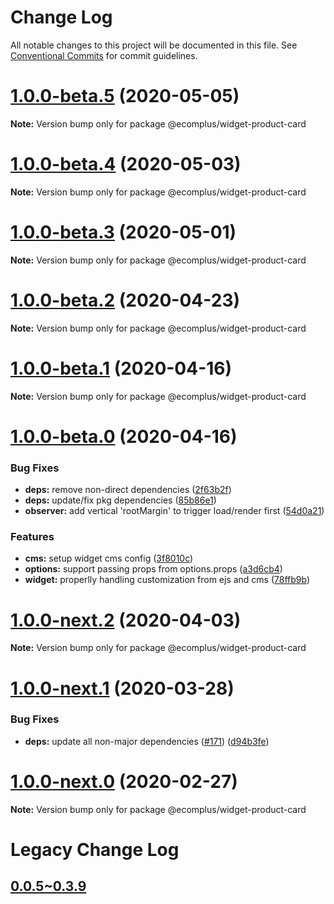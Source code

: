 # Change Log

All notable changes to this project will be documented in this file.
See [Conventional Commits](https://conventionalcommits.org) for commit guidelines.

# [1.0.0-beta.5](https://github.com/ecomplus/storefront/compare/@ecomplus/widget-product-card@1.0.0-beta.4...@ecomplus/widget-product-card@1.0.0-beta.5) (2020-05-05)

**Note:** Version bump only for package @ecomplus/widget-product-card





# [1.0.0-beta.4](https://github.com/ecomplus/storefront/compare/@ecomplus/widget-product-card@1.0.0-beta.3...@ecomplus/widget-product-card@1.0.0-beta.4) (2020-05-03)

**Note:** Version bump only for package @ecomplus/widget-product-card





# [1.0.0-beta.3](https://github.com/ecomplus/storefront/compare/@ecomplus/widget-product-card@1.0.0-beta.2...@ecomplus/widget-product-card@1.0.0-beta.3) (2020-05-01)

**Note:** Version bump only for package @ecomplus/widget-product-card





# [1.0.0-beta.2](https://github.com/ecomplus/storefront/compare/@ecomplus/widget-product-card@1.0.0-beta.1...@ecomplus/widget-product-card@1.0.0-beta.2) (2020-04-23)

**Note:** Version bump only for package @ecomplus/widget-product-card





# [1.0.0-beta.1](https://github.com/ecomplus/storefront/compare/@ecomplus/widget-product-card@1.0.0-beta.0...@ecomplus/widget-product-card@1.0.0-beta.1) (2020-04-16)

**Note:** Version bump only for package @ecomplus/widget-product-card





# [1.0.0-beta.0](https://github.com/ecomplus/storefront/compare/@ecomplus/widget-product-card@1.0.0-next.2...@ecomplus/widget-product-card@1.0.0-beta.0) (2020-04-16)


### Bug Fixes

* **deps:** remove non-direct dependencies ([2f63b2f](https://github.com/ecomplus/storefront/commit/2f63b2f6e8836266cde41e0c234c4647c923e519))
* **deps:** update/fix pkg dependencies ([85b86e1](https://github.com/ecomplus/storefront/commit/85b86e1c8de35709a5fb2037b17126164bf196b6))
* **observer:** add vertical 'rootMargin' to trigger load/render first ([54d0a21](https://github.com/ecomplus/storefront/commit/54d0a2137c8f9c28f88b09f2238190da4d46eb61))


### Features

* **cms:** setup widget cms config ([3f8010c](https://github.com/ecomplus/storefront/commit/3f8010cb2a0d2846595d67f2f1fdb7f856d8e557))
* **options:** support passing props from options.props ([a3d6cb4](https://github.com/ecomplus/storefront/commit/a3d6cb483429a8e16cdb88b04134ca6caf32fd82))
* **widget:** properlly handling customization from ejs and cms ([78ffb9b](https://github.com/ecomplus/storefront/commit/78ffb9b0219ef294092a90f9a1b6df704dad7971))





# [1.0.0-next.2](https://github.com/ecomplus/storefront/compare/@ecomplus/widget-product-card@1.0.0-next.1...@ecomplus/widget-product-card@1.0.0-next.2) (2020-04-03)

**Note:** Version bump only for package @ecomplus/widget-product-card





# [1.0.0-next.1](https://github.com/ecomplus/storefront/compare/@ecomplus/widget-product-card@1.0.0-next.0...@ecomplus/widget-product-card@1.0.0-next.1) (2020-03-28)


### Bug Fixes

* **deps:** update all non-major dependencies ([#171](https://github.com/ecomplus/storefront/issues/171)) ([d94b3fe](https://github.com/ecomplus/storefront/commit/d94b3fec0726e5d92becd3dd53f3833c77bb03cc))





# [1.0.0-next.0](https://github.com/ecomplus/storefront/compare/@ecomplus/widget-product-card@0.3.8...@ecomplus/widget-product-card@1.0.0-next.0) (2020-02-27)

**Note:** Version bump only for package @ecomplus/widget-product-card





# Legacy Change Log

## [0.0.5~0.3.9](/LEGACY_CHANGELOGS/widget-product-card/v0.0.5~v0.3.9.md)
